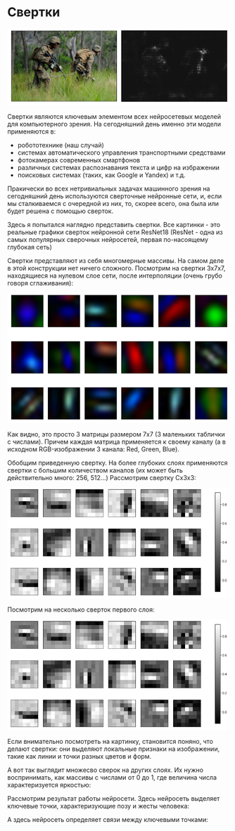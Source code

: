 # Свертки

<div align="center">
  <img src="https://github.com/Alexander437/Convolutions/blob/main/Images/cm.png?raw=true"/>
</div>

Свертки являются ключевым элементом всех нейросетевых моделей для компьютерного зрения. 
На сегодняшний день именно эти модели применяются в:

  - робототехнике (наш случай)
  - системах автоматического управления транспортными средствами
  - фотокамерах современных смартфонов
  - различных системах распознавания текста и цифр на избражении
  - поисковых системах (таких, как Google и Yandex) и т.д.

Пракически во всех нетривиальных задачах машинного зрения на сегодняшний день
используются сверточные нейронные сети, и, если мы сталкиваемся с очередной из 
них, то, скорее всего, она была или будет решена с помощью сверток.

Здесь я попытался наглядно представить свертки. Все картинки - это реальные 
графики сверток нейронной сети ResNet18 (ResNet - одна из самых популярных 
сверочных нейросетей, первая по-насоящему глубокая сеть)

Свертки представляют из себя многомерные массивы. На самом деле в этой 
конструкции нет ничего сложного. Посмотрим на свертки 3х7х7, находящиеся на
нулевом слое сети, после интерполяции (очень грубо говоря сглаживания):


<div align="center">
  <img src="https://github.com/Alexander437/Convolutions/blob/main/Images/color_weights_interpolation.png?raw=true"/>
</div>



Как видно, это просто 3 матрицы размером 7х7 (3 маленьких таблички с числами).
Причем каждая матрица применяется к своему каналу (а в исходном RGB-изображении
3 канала: Red, Green, Blue).

Обобщим приведенную свертку. На более глубоких слоях применяются свертки с 
большим количеством каналов (их может быть действительно много: 256, 512...)
Рассмотрим свертку Сх3х3:


<div align="center">
  <img src="https://github.com/Alexander437/Convolutions/blob/main/Images/filters_resnet.png?raw=true"/>
</div>



Посмотрим на несколько сверток первого слоя:



<div align="center">
  <img src="https://github.com/Alexander437/Convolutions/blob/main/Images/filters_resnet.png?raw=true"/>
</div>


Если внимательно посмотреть на картинку, становится поняно, что делают свертки:
они выделяют локальные признаки на изображении, такие как линии и точки разных
цветов и форм.

А вот так выглядит множесво сверок на других слоях. Их нужно воспринимать,
как массивы с числами от 0 до 1, где величина числа характеризуется яркостью:

Рассмотрим результат работы нейросети.
Здесь нейросеть выделяет ключевые точки, характеризующие позу и жесты человека:

А здесь нейросеть определяет связи между ключевыми точками:
